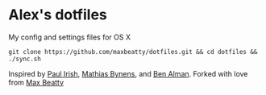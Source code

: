 Alex's dotfiles
========

My config and settings files for OS X

    git clone https://github.com/maxbeatty/dotfiles.git && cd dotfiles && ./sync.sh

Inspired by [Paul Irish](https://github.com/paulirish/dotfiles), [Mathias Bynens](https://github.com/mathiasbynens/dotfiles/), and [Ben Alman](https://github.com/cowboy/dotfiles). Forked with love from [Max Beatty](https://github.com/maxbeatty/dotfiles)
